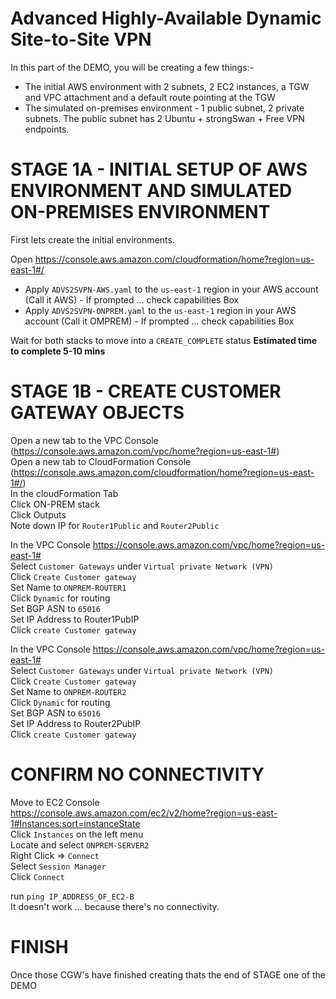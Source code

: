 # Advanced Highly-Available Dynamic Site-to-Site VPN

In this part of the DEMO, you will be creating a few things:-

- The initial AWS environment with 2 subnets, 2 EC2 instances, a TGW and VPC attachment and a default route pointing at the TGW
- The simulated on-premises environment - 1 public subnet, 2 private subnets. The public subnet has 2 Ubuntu + strongSwan + Free VPN endpoints.

# STAGE 1A - INITIAL SETUP OF AWS ENVIRONMENT AND SIMULATED ON-PREMISES ENVIRONMENT

First lets create the initial environments.

Open https://console.aws.amazon.com/cloudformation/home?region=us-east-1#/

- Apply `ADVS2SVPN-AWS.yaml` to the `us-east-1` region in your AWS account (Call it AWS) - If prompted ... check capabilities Box
- Apply `ADVS2SVPN-ONPREM.yaml` to the `us-east-1` region in your AWS account (Call it OMPREM) - If prompted ... check capabilities Box

Wait for both stacks to move into a `CREATE_COMPLETE` status **Estimated time to complete 5-10 mins**

# STAGE 1B - CREATE CUSTOMER GATEWAY OBJECTS 

Open a new tab to the VPC Console (https://console.aws.amazon.com/vpc/home?region=us-east-1#)  
Open a new tab to CloudFormation Console (https://console.aws.amazon.com/cloudformation/home?region=us-east-1#/)  
In the cloudFormation Tab  
Click ON-PREM stack  
Click Outputs  
Note down IP for `Router1Public` and `Router2Public`  

In the VPC Console https://console.aws.amazon.com/vpc/home?region=us-east-1#  
Select `Customer Gateways` under `Virtual private Network (VPN)`  
Click `Create Customer gateway`  
Set Name to `ONPREM-ROUTER1`  
Click `Dynamic` for routing  
Set BGP ASN to `65016`  
Set IP Address to Router1PubIP  
Click `create Customer gateway`  

In the VPC Console https://console.aws.amazon.com/vpc/home?region=us-east-1#  
Select `Customer Gateways` under `Virtual private Network (VPN)`  
Click `Create Customer gateway`  
Set Name to `ONPREM-ROUTER2`  
Click `Dynamic` for routing  
Set BGP ASN to `65016`  
Set IP Address to Router2PubIP  
Click `create Customer gateway`  

# CONFIRM NO CONNECTIVITY

Move to EC2 Console  
https://console.aws.amazon.com/ec2/v2/home?region=us-east-1#Instances:sort=instanceState  
Click `Instances` on the left menu  
Locate and select `ONPREM-SERVER2`  
Right Click => `Connect`  
Select `Session Manager`  
Click `Connect`  

run `ping IP_ADDRESS_OF_EC2-B`  
It doesn't work ... because there's no connectivity.


# FINISH

Once those CGW's have finished creating thats the end of STAGE one of the DEMO
